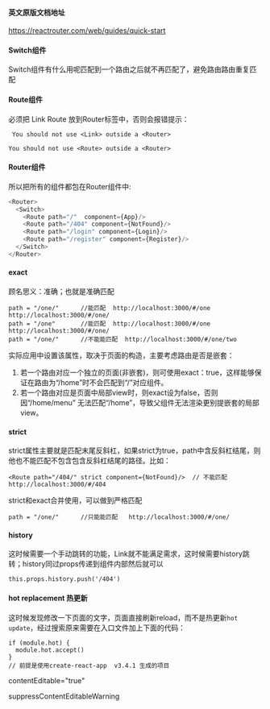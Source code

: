 #### 英文原版文档地址

https://reactrouter.com/web/guides/quick-start

#### Switch组件

Switch组件有什么用呢匹配到一个路由之后就不再匹配了，避免路由路由重复匹配

#### Route组件

必须把 Link Route 放到Router标签中，否则会报错提示：

` You should not use <Link> outside a <Router>`

 `You should not use <Route> outside a <Router>`

#### Router组件

所以把所有的组件都包在Router组件中:

```javascript
<Router>
  <Switch>
    <Route path="/"  component={App}/>
    <Route path="/404" component={NotFound}/>
    <Route path="/login" component={Login}/>
    <Route path="/register" component={Register}/>
  </Switch>
</Router>
```

#### exact

顾名思义：准确；也就是准确匹配

```
path = "/one/"      //能匹配  http://localhost:3000/#/one   http://localhost:3000/#/one/
path = "/one"       //能匹配  http://localhost:3000/#/one   http://localhost:3000/#/one/
path = "/one/"      //不能能匹配  http://localhost:3000/#/one/two
```

实际应用中设置该属性，取决于页面的构造，主要考虑路由是否是嵌套：

1. 若一个路由对应一个独立的页面(非嵌套)，则可使用exact：true，这样能够保证在路由为“/home”时不会匹配到“/”对应组件。
2. 若一个路由对应是页面中局部view时，则exact设为false，否则因“/home/menu” 无法匹配“/home”，导致父组件无法渲染更别提嵌套的局部view。



#### strict

strict属性主要就是匹配末尾反斜杠，如果strict为true，path中含反斜杠结尾，则他也不能匹配不包含包含反斜杠结尾的路径。比如：

```
<Route path="/404/" strict component={NotFound}/>  // 不能匹配 http://localhost:3000/#/404
```

strict和exact合并使用，可以做到严格匹配

```
path = "/one/"      //只能能匹配   http://localhost:3000/#/one/
```

#### history

这时候需要一个手动跳转的功能，Link就不能满足需求，这时候需要history跳转；history同过props传递到组件内部然后就可以

```
this.props.history.push('/404')
```



#### hot replacement 热更新

这时候发现修改一下页面的文字，页面直接刷新reload，而不是热更新`hot update`，经过搜索原来需要在入口文件加上下面的代码：

```
if (module.hot) {
  module.hot.accept()
}
// 前提是使用create-react-app  v3.4.1 生成的项目
```

contentEditable\=\"true\"

suppressContentEditableWarning

